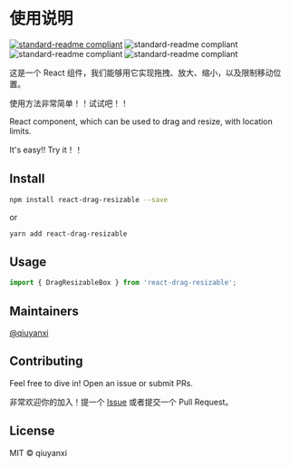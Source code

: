 # 使用说明

[![standard-readme compliant](https://img.shields.io/badge/readme%20style-standard-brightgreen.svg?style=flat-square)](https://github.com/18888628835/react-drag-resizable#使用说明) ![standard-readme compliant](https://img.shields.io/github/workflow/status/18888628835/react-drag-resizable/github%20pages) ![standard-readme compliant](https://img.shields.io/npm/l/react-drag-resizable) ![standard-readme compliant](https://img.shields.io/npm/v/react-drag-resizable)

这是一个 React 组件，我们能够用它实现拖拽、放大、缩小，以及限制移动位置。

使用方法非常简单！！试试吧！！

React component, which can be used to drag and resize, with location limits.

It's easy!! Try it！！

## Install

```bash
npm install react-drag-resizable --save
```

or

```bash
yarn add react-drag-resizable
```

## Usage

```js
import { DragResizableBox } from 'react-drag-resizable';
```

## Maintainers

[@qiuyanxi](https://github.com/18888628835)

## Contributing

Feel free to dive in! Open an issue or submit PRs.

非常欢迎你的加入！提一个 [Issue](https://github.com/18888628835/react-drag-resizable/issues) 或者提交一个 Pull Request。

## License

MIT © qiuyanxi
